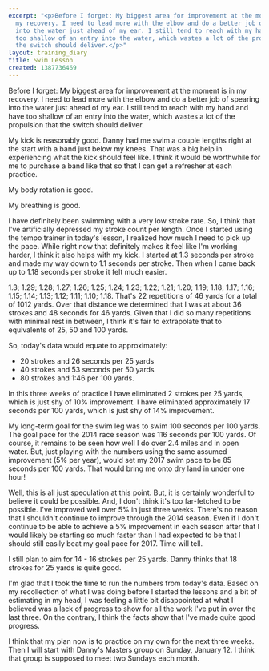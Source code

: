 ```yaml
---
excerpt: "<p>Before I forget: My biggest area for improvement at the moment is in
  my recovery. I need to lead more with the elbow and do a better job of spearing
  into the water just ahead of my ear. I still tend to reach with my hand and have
  too shallow of an entry into the water, which wastes a lot of the propulsion that
  the switch should deliver.</p>"
layout: training_diary
title: Swim Lesson
created: 1387736469
---
```

<p>Before I forget: My biggest area for improvement at the moment is in my recovery. I need to lead more with the elbow and do a better job of spearing into the water just ahead of my ear. I still tend to reach with my hand and have too shallow of an entry into the water, which wastes a lot of the propulsion that the switch should deliver.</p><p>My kick is reasonably good. Danny had me swim a couple lengths right at the start with a band just below my knees. That was a big help in experiencing what the kick should feel like. I think it would be worthwhile for me to purchase a band like that so that I can get a refresher at each practice.</p><p>My body rotation is good.</p><p>My breathing is good.</p><p>I have definitely been swimming with a very low stroke rate. So, I think that I've artificially depressed my stroke count per length. Once I started using the tempo trainer in today's lesson, I realized how much I need to pick up the pace. While right now that definitely makes it feel like I'm working harder, I think it also helps with my kick. I started at 1.3 seconds per stroke and made my way down to 1.1 seconds per stroke. Then when I came back up to 1.18 seconds per stroke it felt much easier.</p><p>1.3; 1.29; 1.28; 1.27; 1.26; 1.25; 1.24; 1.23; 1.22; 1.21; 1.20; 1.19; 1.18; 1.17; 1.16; 1.15; 1.14; 1.13; 1.12; 1.11; 1.10; 1.18. That's 22 repetitions of 46 yards for a total of 1012 yards. Over that distance we determined that I was at about 36 strokes and 48 seconds for 46 yards. Given that I did so many repetitions with minimal rest in between, I think it's fair to extrapolate that to equivalents of 25, 50 and 100 yards.</p><p>So, today's data would equate to approximately:</p><ul><li>20 strokes and 26 seconds per 25 yards</li><li>40 strokes and 53 seconds per 50 yards</li><li>80 strokes and 1:46 per 100 yards.</li></ul><p>In this three weeks of practice I have eliminated 2 strokes per 25 yards, which is just shy of 10% improvement. I have eliminated approximately 17 seconds per 100 yards, which is just shy of 14% improvement.</p><p>My long-term goal for the swim leg was to swim 100 seconds per 100 yards. The goal pace for the 2014 race season was 116 seconds per 100 yards. Of course, it remains to be seen how well I do over 2.4 miles and in open water. But, just playing with the numbers using the same assumed improvement (5% per year), would set my 2017 swim pace to be 85 seconds per 100 yards. That would bring me onto dry land in under one hour!</p><p>Well, this is all just speculation at this point. But, it is certainly wonderful to believe it could be possible. And, I don't think it's too far-fetched to be possible. I've improved well over 5% in just three weeks. There's no reason that I shouldn't continue to improve through the 2014 season. Even if I don't continue to be able to achieve a 5% improvement in each season after that I would likely be starting so much faster than I had expected to be that I should still easily beat my goal pace for 2017. Time will tell.</p><p>I still plan to aim for 14 - 16 strokes per 25 yards. Danny thinks that 18 strokes for 25 yards is quite good.</p><p>I'm glad that I took the time to run the numbers from today's data. Based on my recollection of what I was doing before I started the lessons and a bit of estimating in my head, I was feeling a little bit disappointed at what I believed was a lack of progress to show for all the work I've put in over the last three. On the contrary, I think the facts show that I've made quite good progress.</p><p>I think that my plan now is to practice on my own for the next three weeks. Then I will start with Danny's Masters group on Sunday, January 12. I think that group is supposed to meet two Sundays each month.</p>

